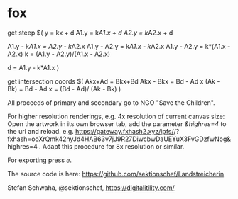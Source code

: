 # fox

get steep
$(
y = kx + d
  A1.y = k*A1.x + d
  A2.y = k*A2.x + d

  A1.y - k*A1.x = A2.y - k*A2.x
  A1.y - A2.y = k*A1.x  - k*A2.x
  A1.y - A2.y = k*(A1.x  - A2.x)
  k = (A1.y - A2.y)/(A1.x  - A2.x)

  d = A1.y - k*A1.x
)

get intersection coords
$(
Akx+Ad = Bkx+Bd 
  Akx - Bkx = Bd - Ad
  x (Ak - Bk) = Bd - Ad
  x = (Bd - Ad)/ (Ak - Bk)
)

All proceeds of primary and secondary go to NGO "Save the Children".

For higher resolution renderings, e.g. 4x resolution of current canvas size: Open the artwork in its own browser tab, add the parameter *&highres=4* to the url and reload. e.g. https://gateway.fxhash2.xyz/ipfs/<something>/?fxhash=ooXrQmk42nyJd4HAB63v7jJ9R27DiwcbwDaUEYuX3FvGDzfwNog&highres=4 . Adapt this procedure for 8x resolution or similar.

For exporting press *e*.

The source code is here: https://github.com/sektionschef/Landstreicherin 

Stefan Schwaha, @sektionschef, https://digitalitility.com/
